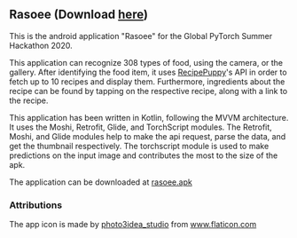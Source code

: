 ## Rasoee (Download [here](https://github.com/ameyalaad/Rasoee/releases/download/v1.0/rasoee.apk))
This is the android application "Rasoee" for the Global PyTorch Summer Hackathon 2020.

This application can recognize 308 types of food, using the camera, or the gallery. After identifying the food item, it uses [RecipePuppy](http://www.recipepuppy.com/about/api/)'s API in order to fetch up to 10 recipes and display them. 
Furthermore, ingredients about the recipe can be found by tapping on the respective recipe, along with a link to the recipe.

This application has been written in Kotlin, following the MVVM architecture. It uses the Moshi, Retrofit, Glide, and TorchScript modules. 
The Retrofit, Moshi, and Glide modules help to make the api request, parse the data, and get the thumbnail respectively.
The torchscript module is used to make predictions on the input image and contributes the most to the size of the apk.

The application can be downloaded at [rasoee.apk](https://github.com/ameyalaad/Rasoee/releases/download/v1.0/rasoee.apk)

### Attributions
<div>The app icon is made by <a href="https://www.flaticon.com/free-icon/breakfast_926255" title="photo3idea_studio">photo3idea_studio</a> from <a href="https://www.flaticon.com/" title="Flaticon">www.flaticon.com</a></div>
